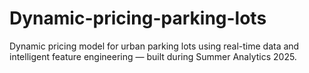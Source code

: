 # Dynamic-pricing-parking-lots
Dynamic pricing model for urban parking lots using real-time data and intelligent feature engineering — built during Summer Analytics 2025.
